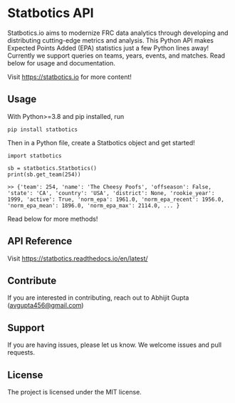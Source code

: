 # Statbotics API

Statbotics.io aims to modernize FRC data analytics through developing and distributing cutting-edge metrics and analysis. This Python API makes Expected Points Added (EPA) statistics just a few Python lines away! Currently we support queries on teams, years, events, and matches. Read below for usage and documentation.

Visit https://statbotics.io for more content!

## Usage

With Python>=3.8 and pip installed, run

```
pip install statbotics
```

Then in a Python file, create a Statbotics object and get started!

```
import statbotics

sb = statbotics.Statbotics()
print(sb.get_team(254))

>> {'team': 254, 'name': 'The Cheesy Poofs', 'offseason': False, 'state': 'CA', 'country': 'USA', 'district': None, 'rookie_year': 1999, 'active': True, 'norm_epa': 1961.0, 'norm_epa_recent': 1956.0, 'norm_epa_mean': 1896.0, 'norm_epa_max': 2114.0, ... }
```

Read below for more methods!

## API Reference

Visit https://statbotics.readthedocs.io/en/latest/

## Contribute

If you are interested in contributing, reach out to Abhijit Gupta (avgupta456@gmail.com)

## Support

If you are having issues, please let us know. We welcome issues and pull requests.

## License

The project is licensed under the MIT license.

